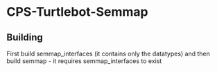 # CPS-Turtlebot-Semmap

## Building

First build semmap_interfaces (it contains only the datatypes) and then build
semmap - it requires semmap_interfaces to exist